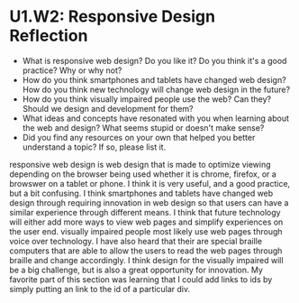 # U1.W2: Responsive Design Reflection

* What is responsive web design? Do you like it?  Do you think it's a good practice? Why or why not?
* How do you think smartphones and tablets have changed web design? How do you think new technology will change web design in the future?
* How do you think visually impaired people use the web? Can they? Should we design and development for them?
* What ideas and concepts have resonated with you when learning about the web and design? What seems stupid or doesn't make sense?
* Did you find any resources on your own that helped you better understand a topic? If so, please list it.

responsive web design is web design that is made to optimize viewing depending on the browser being used whether it is chrome, firefox, or a browswer on a tablet or phone. I think it is very useful, and a good practice, but a bit confusing.
I think smartphones and tablets have changed web design through requiring innovation in web design so that users can have a similar experience through different means. I think that future technology will either add more ways to view web pages and simplify experiences on the user end.
visually impaired people most likely use web pages through voice over technology. I have also heard that their are special braille computers that are able to allow the users to read the web pages through braille and change accordingly. I think design for the visually impaired will be a big challenge, but is also a great opportunity for innovation.
My favorite part of this section was learning that I could add links to ids by simply putting an <a ref> link to the id of a particular div.